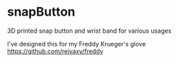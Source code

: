 # snapButton

3D printed snap button and wrist band for various usages

I've designed this for my Freddy Krueger's glove 
https://github.com/reivaxy/freddy
